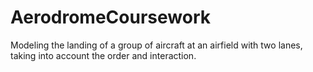 # AerodromeCoursework
Modeling the landing of a group of aircraft at an airfield with two lanes, taking into account the order and interaction.
